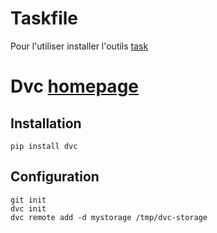 # Taskfile

Pour l'utiliser installer l'outils [task](https://github.com/go-task/task)

# Dvc [homepage](https://dvc.org/)

## Installation

```
pip install dvc
```


## Configuration

```
git init
dvc init
dvc remote add -d mystorage /tmp/dvc-storage
```
